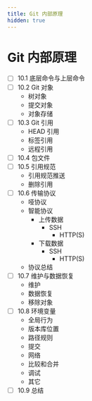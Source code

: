 ```yaml
---
title: Git 内部原理
hidden: true
---
```


# Git 内部原理

- [ ] 10.1 底层命令与上层命令
- [ ] 10.2 Git 对象
  - 树对象
  - 提交对象
  - 对象存储
- [ ] 10.3 Git 引用
  - HEAD 引用
  - 标签引用
  - 远程引用
- [ ] 10.4 包文件
- [ ] 10.5 引用规范
  - 引用规范推送
  - 删除引用
- [ ] 10.6 传输协议
  - 哑协议
  - 智能协议
    - 上传数据
      - SSH
        - HTTP(S)
    - 下载数据
      - SSH
        - HTTP(S)
  - 协议总结
- [ ] 10.7 维护与数据恢复
  - 维护
  - 数据恢复
  - 移除对象
- [ ] 10.8 环境变量
  - 全局行为
  - 版本库位置
  - 路径规则
  - 提交
  - 网络
  - 比较和合并
  - 调试
  - 其它
- [ ] 10.9 总结
